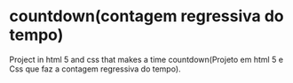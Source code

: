 # countdown(contagem regressiva do tempo)
 Project in html 5 and css that makes a time countdown(Projeto em html 5 e Css que faz a contagem regressiva do tempo).
